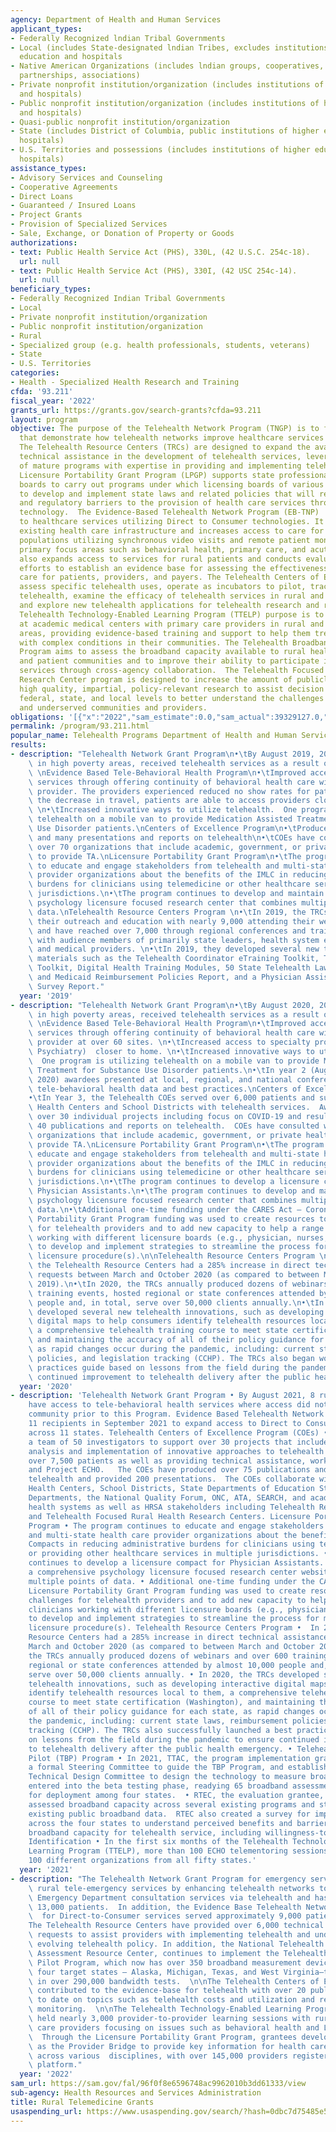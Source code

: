```yaml
---
agency: Department of Health and Human Services
applicant_types:
- Federally Recognized lndian Tribal Governments
- Local (includes State-designated lndian Tribes, excludes institutions of higher
  education and hospitals
- Native American Organizations (includes lndian groups, cooperatives, corporations,
  partnerships, associations)
- Private nonprofit institution/organization (includes institutions of higher education
  and hospitals)
- Public nonprofit institution/organization (includes institutions of higher education
  and hospitals)
- Quasi-public nonprofit institution/organization
- State (includes District of Columbia, public institutions of higher education and
  hospitals)
- U.S. Territories and possessions (includes institutions of higher education and
  hospitals)
assistance_types:
- Advisory Services and Counseling
- Cooperative Agreements
- Direct Loans
- Guaranteed / Insured Loans
- Project Grants
- Provision of Specialized Services
- Sale, Exchange, or Donation of Property or Goods
authorizations:
- text: Public Health Service Act (PHS), 330L, (42 U.S.C. 254c-18).
  url: null
- text: Public Health Service Act (PHS), 330I, (42 USC 254c-14).
  url: null
beneficiary_types:
- Federally Recognized Indian Tribal Governments
- Local
- Private nonprofit institution/organization
- Public nonprofit institution/organization
- Rural
- Specialized group (e.g. health professionals, students, veterans)
- State
- U.S. Territories
categories:
- Health - Specialized Health Research and Training
cfda: '93.211'
fiscal_year: '2022'
grants_url: https://grants.gov/search-grants?cfda=93.211
layout: program
objective: The purpose of the Telehealth Network Program (TNGP) is to fund programs
  that demonstrate how telehealth networks improve healthcare services in rural communities.
  The Telehealth Resource Centers (TRCs) are designed to expand the availability of
  technical assistance in the development of telehealth services, leveraging the experience
  of mature programs with expertise in providing and implementing telehealth services.  The
  Licensure Portability Grant Program (LPGP) supports state professional licensing
  boards to carry out programs under which licensing boards of various states cooperate
  to develop and implement state laws and related policies that will reduce statutory
  and regulatory barriers to the provision of health care services through telemedicine
  technology.  The Evidence-Based Telehealth Network Program (EB-TNP)  increases access
  to healthcare services utilizing Direct to Consumer technologies. It enhances the
  existing health care infrastructure and increases access to care for underserved
  populations utilizing synchronous video visits and remote patient monitoring for
  primary focus areas such as behavioral health, primary care, and acute care. It
  also expands access to services for rural patients and conducts evaluations of those
  efforts to establish an evidence base for assessing the effectiveness of telehealth
  care for patients, providers, and payers. The Telehealth Centers of Excellence (COEs)
  assess specific telehealth uses, operate as incubators to pilot, track and refine
  telehealth, examine the efficacy of telehealth services in rural and urban areas
  and explore new telehealth applications for telehealth research and resources.  The
  Telehealth Technology-Enabled Learning Program (TTELP) purpose is to connect specialists
  at academic medical centers with primary care providers in rural and underserved
  areas, providing evidence-based training and support to help them treat patients
  with complex conditions in their communities. The Telehealth Broadband Pilot (TBP)
  Program aims to assess the broadband capacity available to rural healthcare providers
  and patient communities and to improve their ability to participate in telehealth
  services through cross-agency collaboration.  The Telehealth Focused Rural Health
  Research Center program is designed to increase the amount of publicly available,
  high quality, impartial, policy-relevant research to assist decision makers at the
  federal, state, and local levels to better understand the challenges faced by rural
  and underserved communities and providers.
obligations: '[{"x":"2022","sam_estimate":0.0,"sam_actual":39329127.0,"usa_spending_actual":181245401.07},{"x":"2023","sam_estimate":33215653.0,"sam_actual":0.0,"usa_spending_actual":167636299.63},{"x":"2024","sam_estimate":32579850.0,"sam_actual":0.0,"usa_spending_actual":171063043.74}]'
permalink: /program/93.211.html
popular_name: Telehealth Programs Department of Health and Human Services
results:
- description: "Telehealth Network Grant Program\n•\tBy August 2019, 204 rural schools,\
    \ in high poverty areas, received telehealth services as a result of this Program.\
    \ \nEvidence Based Tele-Behavioral Health Program\n•\tImproved access to quality\
    \ services through offering continuity of behavioral health care with a trusted\
    \ provider. The providers experienced reduced no show rates for patients due to\
    \ the decrease in travel, patients are able to access providers closer to home.\
    \ \n•\tIncreased innovative ways to utilize telehealth.  One program is utilizing\
    \ telehealth on a mobile van to provide Medication Assisted Treatment for Substance\
    \ Use Disorder patients.\nCenters of Excellence Program\n•\tProduced over 25 publications\
    \ and many presentations and reports on telehealth\n•\tCOEs have consulted with\
    \ over 70 organizations that include academic, government, or private health systems\
    \ to provide TA.\nLicensure Portability Grant Program\n•\tThe program continues\
    \ to educate and engage stakeholders from telehealth and multi-state health care\
    \ provider organizations about the benefits of the IMLC in reducing administrative\
    \ burdens for clinicians using telemedicine or other healthcare services in multiple\
    \ jurisdictions.\n•\tThe program continues to develop and maintain a comprehensive\
    \ psychology licensure focused research center that combines multiple points of\
    \ data.\nTelehealth Resource Centers Program \n•\tIn 2019, the TRCs increased\
    \ their outreach and education with nearly 9,000 attending their webinar trainings\
    \ and have reached over 7,000 through regional conferences and training events\
    \ with audience members of primarily state leaders, health system executives,\
    \ and medical providers. \n•\tIn 2019, they developed several new telehealth educational\
    \ materials such as the Telehealth Coordinator eTraining Toolkit, Telegentics\
    \ Toolkit, Digital Health Training Modules, 50 State Telehealth Laws, Regulations\
    \ and Medicaid Reimbursement Policies Report, and a Physician Assistant Telehealth\
    \ Survey Report."
  year: '2019'
- description: "Telehealth Network Grant Program\n•\tBy August 2020, 204 rural schools,\
    \ in high poverty areas, received telehealth services as a result of this Program.\
    \ \nEvidence Based Tele-Behavioral Health Program\n•\tImproved access to quality\
    \ services through offering continuity of behavioral health care with a trusted\
    \ provider at over 60 sites. \n•\tIncreased access to specialty providers (i.e.\
    \ Psychiatry)  closer to home. \n•\tIncreased innovative ways to utilize telehealth.\
    \  One program is utilizing telehealth on a mobile van to provide Medication Assisted\
    \ Treatment for Substance Use Disorder patients.\n•\tIn year 2 (Aug. 2019-Sept.\
    \ 2020) awardees presented at local, regional, and national conferences about\
    \ tele-behavioral health data and best practices.\nCenters of Excellence Program\n\
    •\tIn Year 3, the Telehealth COEs served over 6,000 patients and supported Community\
    \ Health Centers and School Districts with telehealth services.  Awardees spanned\
    \ over 30 individual projects including focus on COVID-19 and resulting in over\
    \ 40 publications and reports on telehealth.  COEs have consulted with over 70\
    \ organizations that include academic, government, or private health systems to\
    \ provide TA.\nLicensure Portability Grant Program\n•\tThe program continues to\
    \ educate and engage stakeholders from telehealth and multi-state health care\
    \ provider organizations about the benefits of the IMLC in reducing administrative\
    \ burdens for clinicians using telemedicine or other healthcare services in multiple\
    \ jurisdictions.\n•\tThe program continues to develop a licensure compact for\
    \ Physician Assistants.\n•\tThe program continues to develop and maintain a comprehensive\
    \ psychology licensure focused research center that combines multiple points of\
    \ data.\n•\tAdditional one-time funding under the CARES Act – Coronavirus Licensure\
    \ Portability Grant Program funding was used to create resources to address challenges\
    \ for telehealth providers and to add new capacity to help a range of clinicians\
    \ working with different licensure boards (e.g., physician, nurses, psychologists)\
    \ to develop and implement strategies to streamline the process for multi-state\
    \ licensure procedure(s).\n\nTelehealth Resource Centers Program \n•\tIn 2020,\
    \ the Telehealth Resource Centers had a 285% increase in direct technical assistance\
    \ requests between March and October 2020 (as compared to between March and October\
    \ 2019).\n•\tIn 2020, the TRCs annually produced dozens of webinars and over 600\
    \ training events, hosted regional or state conferences attended by almost 10,000\
    \ people and, in total, serve over 50,000 clients annually.\n•\tIn 2020, the TRCs\
    \ developed several new telehealth innovations, such as developing interactive\
    \ digital maps to help consumers identify telehealth resources local to them,\
    \ a comprehensive telehealth training course to meet state certification (Washington),\
    \ and maintaining the accuracy of all of their policy guidance for each state,\
    \ as rapid changes occur during the pandemic, including: current state laws, reimbursement\
    \ policies, and legislation tracking (CCHP). The TRCs also began work on a best\
    \ practices guide based on lessons from the field during the pandemic to ensure\
    \ continued improvement to telehealth delivery after the public health emergency."
  year: '2020'
- description: 'Telehealth Network Grant Program • By August 2021, 8 rural communities
    have access to tele-behavioral health services where access did not exist in the
    community prior to this Program. Evidence Based Telehealth Network Program funded
    11 recipients in September 2021 to expand access to Direct to Consumer healthcare
    across 11 states. Telehealth Centers of Excellence Program (COEs) • Assembled
    a team of 50 investigators to support over 30 projects that include evaluation,
    analysis and implementation of innovative approaches to telehealth supporting
    over 7,500 patients as well as providing technical assistance, workforce support
    and Project ECHO.   The COEs have produced over 75 publications and reports on
    telehealth and provided 200 presentations.  The COEs collaborate with Community
    Health Centers, School Districts, State Departments of Education State Health
    Departments, the National Quality Forum, ONC, ATA, SEARCH, and academic and private
    health systems as well as HRSA stakeholders including Telehealth Resource Centers
    and Telehealth Focused Rural Health Research Centers. Licensure Portability Grant
    Program • The program continues to educate and engage stakeholders from telehealth
    and multi-state health care provider organizations about the benefits of Licensure
    Compacts in reducing administrative burdens for clinicians using telemedicine
    or providing other healthcare services in multiple jurisdictions. • The program
    continues to develop a licensure compact for Physician Assistants. • Launched
    a comprehensive psychology licensure focused research center website that combines
    multiple points of data. • Additional one-time funding under the CARES Act – Coronavirus
    Licensure Portability Grant Program funding was used to create resources to address
    challenges for telehealth providers and to add new capacity to help a range of
    clinicians working with different licensure boards (e.g., physician, nurses, psychologists)
    to develop and implement strategies to streamline the process for multi-state
    licensure procedure(s). Telehealth Resource Centers Program •  In 2020, the Telehealth
    Resource Centers had a 285% increase in direct technical assistance requests between
    March and October 2020 (as compared to between March and October 2019). • In 2020,
    the TRCs annually produced dozens of webinars and over 600 training events, hosted
    regional or state conferences attended by almost 10,000 people and, in total,
    serve over 50,000 clients annually. • In 2020, the TRCs developed several new
    telehealth innovations, such as developing interactive digital maps to help consumers
    identify telehealth resources local to them, a comprehensive telehealth training
    course to meet state certification (Washington), and maintaining the accuracy
    of all of their policy guidance for each state, as rapid changes occur during
    the pandemic, including: current state laws, reimbursement policies, and legislation
    tracking (CCHP). The TRCs also successfully launched a best practices guide based
    on lessons from the field during the pandemic to ensure continued improvement
    to telehealth delivery after the public health emergency. • Telehealth Broadband
    Pilot (TBP) Program • In 2021, TTAC, the program implementation grantee, formed
    a formal Steering Committee to guide the TBP Program, and established a Data Analysis
    Technical Design Committee to design the technology to measure broadband.  TTAC
    entered into the beta testing phase, readying 65 broadband assessment devices
    for deployment among four states.  • RTEC, the evaluation grantee, mapped and
    assessed broadband capacity across several existing programs and states, using
    existing public broadband data.  RTEC also created a survey for implementation
    across the four states to understand perceived benefits and barriers of expanding
    broadband capacity for telehealth service, including willingness-to-pay. Account
    Identification • In the first six months of the Telehealth Technology-Enabled
    Learning Program (TTELP), more than 100 ECHO telementoring sessions reached over
    100 different organizations from all fifty states.'
  year: '2021'
- description: "The Telehealth Network Grant Program for emergency services promotes\
    \ rural tele-emergency services by enhancing telehealth networks to deliver 24-hour\
    \ Emergency Department consultation services via telehealth and has served approximately\
    \ 13,000 patients.  In addition, the Evidence Base Telehealth Network Program\
    \  for Direct-to-Consumer services served approximately 9,000 patients.  \n\n\
    The Telehealth Resource Centers have provided over 6,000 technical assistance\
    \ requests to assist providers with implementing telehealth and understanding\
    \ evolving telehealth policy. In addition, the National Telehealth Technology\
    \ Assessment Resource Center, continues to implement the Telehealth Broadband\
    \ Pilot Program, which now has over 350 broadband measurement devices within the\
    \ four target states – Alaska, Michigan, Texas, and West Virginia—that have resulted\
    \ in over 290,000 bandwidth tests.  \n\nThe Telehealth Centers of Excellence have\
    \ contributed to the evidence-base for telehealth with over 20 published articles\
    \ to date on topics such as telehealth costs and utilization and remote patient\
    \ monitoring.  \n\nThe Telehealth Technology-Enabled Learning Program recipients\
    \ held nearly 3,000 provider-to-provider learning sessions with rural primary\
    \ care providers focusing on issues such as behavioral health and Long COVID.\
    \  Through the Licensure Portability Grant Program, grantees developed tools such\
    \ as the Provider Bridge to provide key information for health care professionals\
    \ across various  disciplines, with over 145,000 providers registered to use the\
    \ platform."
  year: '2022'
sam_url: https://sam.gov/fal/96f0f8e6596748ac9962010b3dd61333/view
sub-agency: Health Resources and Services Administration
title: Rural Telemedicine Grants
usaspending_url: https://www.usaspending.gov/search/?hash=0dbc7d75485e55b62e02912249165a61
---
```

